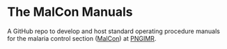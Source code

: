 # The MalCon Manuals

A GitHub repo to develop and host standard operating procedure manuals for the malaria control section ([MalCon](https://malcon-pngimr.github.io/)) at [PNGIMR](https://www.pngimr.org.pg/). 


